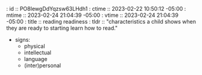 : id    :: PO8IewgDdYqzsw63LHdh1
: ctime :: 2023-02-22 10:50:12 -05:00
: mtime :: 2023-02-24 21:04:39 -05:00
: vtime :: 2023-02-24 21:04:39 -05:00
: title :: reading readiness
: tldr  :: "characteristics a child shows when they are ready to starting learn how to read."


- signs:
  - physical
  - intellectual
  - language
  - (inter)personal
